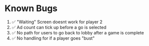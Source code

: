 <h1>Known Bugs</h1>

1. ✅ "Waiting" Screen doesnt work for player 2 
2. ✅ Ad count can tick up before a go is selected 
3. ✅ No path for users to go back to lobby after a game is complete
4. ✅ No handling for if a player goes "bust"



